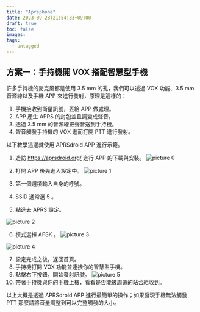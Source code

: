 ```yaml
---
title: "Aprsphone"
date: 2023-09-28T21:54:33+09:00
draft: true
toc: false
images:
tags:
  - untagged
---
```

## 方案一：手持機開 VOX 搭配智慧型手機
許多手持機的麥克風都是使用 3.5 mm 的孔，我們可以透過 VOX 功能、3.5 mm 音源線以及手機 APP 來進行發射，原理是這樣的：
1. 手機接收到衛星訊號，丟給 APP 做處理。
2. APP 產生 APRS 的封包並且調變成聲音。
3. 透過 3.5 mm 的音源線把聲音送到手持機。
4. 聲音觸發手持機的 VOX 進而打開 PTT 進行發射。

以下教學這邊就使用 APRSdroid APP 進行示範。

1. 造訪 https://aprsdroid.org/ 進行 APP 的下載與安裝。
![picture 0](https://yakumotw.s3.ap-northeast-1.amazonaws.com/f18ca3705bf258a2ac84f5648f844cbaaa66ad0908dfc8f78718dda32b516e50.png)  

2. 打開 APP 後先進入設定中。
![picture 1](https://yakumotw.s3.ap-northeast-1.amazonaws.com/80a3809f729e1a4b32615fe4d3beb5855e188ed8db414fcbe32cd5b044397d81.jpg)  

3. 第一個選項輸入自身的呼號。
4. SSID 通常選 5 。
5. 點進去 APRS 設定。

![picture 2](https://yakumotw.s3.ap-northeast-1.amazonaws.com/be4a59aa6a63c0ffbc1f746f3ac49a0c60401b54eace9994d0392cadd9e82a58.jpg)

6. 模式選擇 AFSK 。
![picture 3](https://yakumotw.s3.ap-northeast-1.amazonaws.com/e880199da628587f8955beff1d9f1f9b26d87b15c0efe9267a37e51021a6d42f.jpg)  

![picture 4](https://yakumotw.s3.ap-northeast-1.amazonaws.com/7fcad161dd179a9669bcea070cbd72fe0d0e5836abc3c5fbc59c01979b48f4dd.jpg)  

7. 設定完成之後，返回首頁。 
8. 手持機打開 VOX 功能並連接你的智慧型手機。
9. 點擊右下按鈕，開始發射訊號。
![picture 5](https://yakumotw.s3.ap-northeast-1.amazonaws.com/21cef2ebf22123accb781e756304950da9ad968ea7cefc346e2a61946bfa575b.jpg) 
10. 帶著手持機與你的手機上樓，看看是否能被周遭的站台給收到。

以上大概是透過 APRSdroid APP 進行最簡單的操作；如果發現手機無法觸發 PTT 那麼請將音量調整到可以完整觸發的大小。

